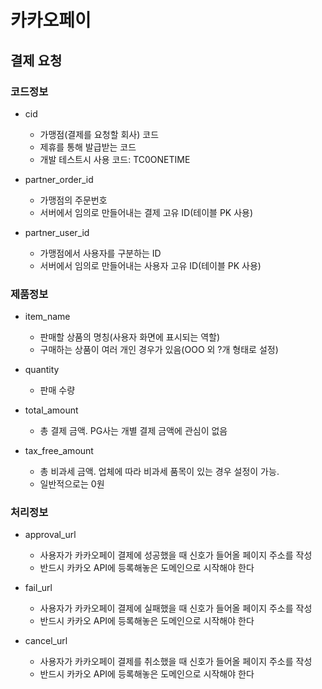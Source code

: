 # 카카오페이

## 결제 요청

### 코드정보
- cid
	- 가맹점(결제를 요청할 회사) 코드
	- 제휴를 통해 발급받는 코드
	- 개발 테스트시 사용 코드: TC0ONETIME
	
- partner_order_id
	- 가맹점의 주문번호
	- 서버에서 임의로 만들어내는 결제 고유 ID(테이블 PK 사용)

- partner_user_id
	- 가맹점에서 사용자를 구분하는 ID
	- 서버에서 임의로 만들어내는 사용자 고유 ID(테이블 PK 사용)

### 제품정보
- item_name
	- 판매할 상품의 명칭(사용자 화면에 표시되는 역할)
	- 구매하는 상품이 여러 개인 경우가 있음(OOO 외 ?개 형태로 설정)
	
- quantity	
	- 판매 수량

- total_amount
	- 총 결제 금액. PG사는 개별 결제 금액에 관심이 없음

- tax_free_amount
	- 총 비과세 금액. 업체에 따라 비과세 품목이 있는 경우 설정이 가능.
	- 일반적으로는 0원

### 처리정보
- approval_url
	- 사용자가 카카오페이 결제에 성공했을 때 신호가 들어올 페이지 주소를 작성
	- 반드시 카카오 API에 등록해놓은 도메인으로 시작해야 한다

- fail_url	
	- 사용자가 카카오페이 결제에 실패했을 때 신호가 들어올 페이지 주소를 작성
	- 반드시 카카오 API에 등록해놓은 도메인으로 시작해야 한다

- cancel_url
	- 사용자가 카카오페이 결제를 취소했을 때 신호가 들어올 페이지 주소를 작성
	- 반드시 카카오 API에 등록해놓은 도메인으로 시작해야 한다